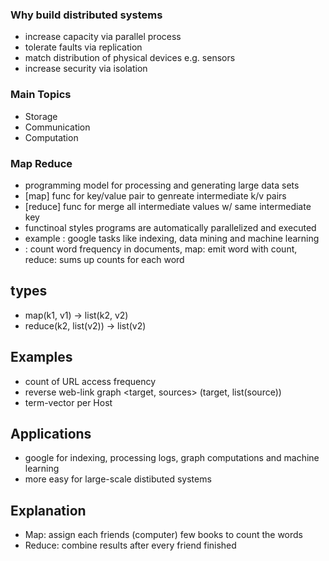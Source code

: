 ### Why build distributed systems
- increase capacity via parallel process
- tolerate faults via replication 
- match distribution of physical devices e.g. sensors
- increase security via isolation

### Main Topics
- Storage
- Communication
- Computation

### Map Reduce
- programming model for processing and generating large data sets
- [map] func for key/value pair to genreate intermediate k/v pairs
- [reduce] func for merge all intermediate values w/ same intermediate key
- functinoal styles programs are automatically parallelized and executed
- example : google tasks like indexing, data mining and machine learning 
- : count word frequency in documents, map: emit word with count, reduce: sums up counts for each word


## types
- map(k1, v1) -> list(k2, v2)
- reduce(k2, list(v2)) -> list(v2)

## Examples
- count of URL access frequency
- reverse web-link graph <target, sources> (target, list(source))
- term-vector per Host

## Applications
- google for indexing, processing logs, graph computations and machine learning
- more easy for large-scale distibuted systems

## Explanation
- Map: assign each friends (computer) few books to count the words
- Reduce: combine results after every friend finished